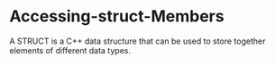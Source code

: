 # Accessing-struct-Members
A STRUCT is a C++ data structure that can be used to store together elements of different data types. 

